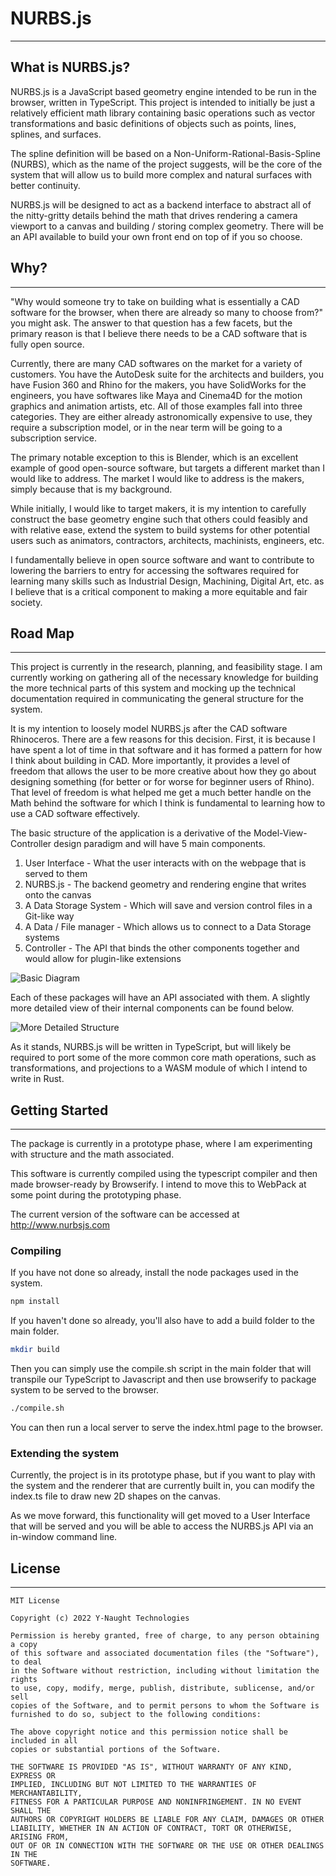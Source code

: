 # NURBS.js

---

## What is NURBS.js?

NURBS.js is a JavaScript based geometry engine intended to be run in the browser, written in TypeScript.  This project is intended to initially be just a relatively efficient math library containing basic operations such as vector transformations and basic definitions of objects such as points, lines, splines, and surfaces. 

The spline definition will be based on a Non-Uniform-Rational-Basis-Spline (NURBS), which as the name of the project suggests, will be the core of the system that will allow us to build more complex and natural surfaces with better continuity. 

NURBS.js will be designed to act as a backend interface to abstract all of the nitty-gritty details behind the math that drives rendering a camera viewport to a canvas and building / storing complex geometry. There will be an API available to build your own front end on top of if you so choose. 

## Why?

---

"Why would someone try to take on building what is essentially a CAD software for the browser, when there are already so many to choose from?" you might ask. The answer to that question has a few facets, but the primary reason is that I believe there needs to be a CAD software that is fully open source. 

Currently, there are many CAD softwares on the market for a variety of customers. You have the AutoDesk suite for the architects and builders, you have Fusion 360 and Rhino for the makers, you have SolidWorks for the engineers, you have softwares like Maya and Cinema4D for the motion graphics and animation artists, etc. All of those examples fall into three categories. They are either already astronomically expensive to use, they require a subscription model, or in the near term will be going to a subscription service.

The primary notable exception to this is Blender, which is an excellent example of good open-source software, but targets a different market than I would like to address. The market I would like to address is the makers, simply because that is my background. 

While initially, I would like to target makers, it is my intention to carefully construct the base geometry engine such that others could feasibly and with relative ease, extend the system to build systems for other potential users such as animators, contractors, architects, machinists, engineers, etc. 

I fundamentally believe in open source software and want to contribute to lowering the barriers to entry for accessing the softwares required for learning many skills such as Industrial Design, Machining, Digital Art, etc. as I believe that is a critical component to making a more equitable and fair society. 

## Road Map

---

This project is currently in the research, planning, and feasibility stage. I am currently working on gathering all of the necessary knowledge for building the more technical parts of this system and mocking up the technical documentation required in communicating the general structure for the system.

It is my intention to loosely model NURBS.js after the CAD software Rhinoceros. There are a few reasons for this decision. First, it is because I have spent a lot of time in that software and it has formed a pattern for how I think about building in CAD. More importantly, it provides a level of freedom that allows the user to be more creative about how they go about designing something (for better or for worse for beginner users of Rhino). That level of freedom is what helped me get a much better handle on the Math behind the software for which I think is fundamental to learning how to use a CAD software effectively.

The basic structure of the application is a derivative of the Model-View-Controller design paradigm and will have 5 main components. 

1. User Interface - What the user interacts with on the webpage that is served to them
2. NURBS.js - The backend geometry and rendering engine that writes onto the canvas
3. A Data Storage System - Which will save and version control files in a Git-like way
4. A Data / File manager - Which allows us to connect to a Data Storage systems
5. Controller - The API that binds the other components together and would allow for plugin-like extensions



![Basic Diagram](./images/Basic_Structure.png)



Each of these packages will have an API associated with them. A slightly more detailed view of their internal components can be found below.

![More Detailed Structure](./images/Detailed_Overview.png)



As it stands, NURBS.js will be written in TypeScript, but will likely be required to port some of the more common core math operations, such as transformations, and projections to a WASM module of which I intend to write in Rust. 



## Getting Started

---

The package is currently in a prototype phase, where I am experimenting with structure and the math associated. 

This software is currently compiled using the typescript compiler and then made browser-ready by Browserify. I intend to move this to WebPack at some point during the prototyping phase.

The current version of the software can be accessed at http://www.nurbsjs.com


### Compiling

If you have not done so already, install the node packages used in the system.

```bash
npm install
```

If you haven't done so already, you'll also have to add a build folder to the main folder.

```bash
mkdir build
```

Then you can simply use the compile.sh script in the main folder that will transpile our TypeScript to Javascript and then use browserify to package system to be served to the browser. 

```bash
./compile.sh
```

You can then run a local server to serve the index.html page to the browser.



### Extending the system

Currently, the project is in its prototype phase, but if you want to play with the system and the renderer that are currently built in, you can modify the index.ts file to draw new 2D shapes on the canvas. 

As we move forward, this functionality will get moved to a User Interface that will be served and you will be able to access the NURBS.js API via an in-window command line.

## License

---

```
MIT License

Copyright (c) 2022 Y-Naught Technologies

Permission is hereby granted, free of charge, to any person obtaining a copy
of this software and associated documentation files (the "Software"), to deal
in the Software without restriction, including without limitation the rights
to use, copy, modify, merge, publish, distribute, sublicense, and/or sell
copies of the Software, and to permit persons to whom the Software is
furnished to do so, subject to the following conditions:

The above copyright notice and this permission notice shall be included in all
copies or substantial portions of the Software.

THE SOFTWARE IS PROVIDED "AS IS", WITHOUT WARRANTY OF ANY KIND, EXPRESS OR
IMPLIED, INCLUDING BUT NOT LIMITED TO THE WARRANTIES OF MERCHANTABILITY,
FITNESS FOR A PARTICULAR PURPOSE AND NONINFRINGEMENT. IN NO EVENT SHALL THE
AUTHORS OR COPYRIGHT HOLDERS BE LIABLE FOR ANY CLAIM, DAMAGES OR OTHER
LIABILITY, WHETHER IN AN ACTION OF CONTRACT, TORT OR OTHERWISE, ARISING FROM,
OUT OF OR IN CONNECTION WITH THE SOFTWARE OR THE USE OR OTHER DEALINGS IN THE
SOFTWARE.
```







